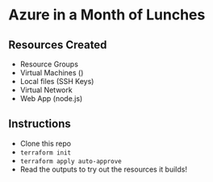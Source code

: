 # Azure in a Month of Lunches

## Resources Created
- Resource Groups
- Virtual Machines ()
- Local files (SSH Keys)
- Virtual Network
- Web App (node.js)

## Instructions
- Clone this repo
- `terraform init`
- `terraform apply auto-approve`
- Read the outputs to try out the resources it builds!